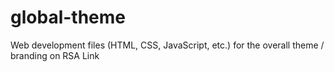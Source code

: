 # global-theme
Web development files (HTML, CSS, JavaScript, etc.) for the overall theme / branding on RSA Link
